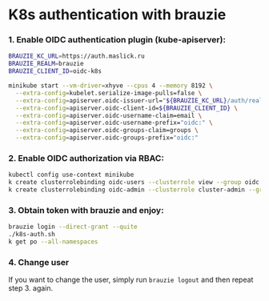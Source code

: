 # K8s authentication with brauzie

### 1. Enable OIDC authentication plugin (kube-apiserver):
```bash
BRAUZIE_KC_URL=https://auth.maslick.ru
BRAUZIE_REALM=brauzie
BRAUZIE_CLIENT_ID=oidc-k8s

minikube start --vm-driver=xhyve --cpus 4 --memory 8192 \
  --extra-config=kubelet.serialize-image-pulls=false \
  --extra-config=apiserver.oidc-issuer-url="${BRAUZIE_KC_URL}/auth/realms/${BRAUZIE_REALM}" \
  --extra-config=apiserver.oidc-client-id=${BRAUZIE_CLIENT_ID} \
  --extra-config=apiserver.oidc-username-claim=email \
  --extra-config=apiserver.oidc-username-prefix="oidc:" \
  --extra-config=apiserver.oidc-groups-claim=groups \
  --extra-config=apiserver.oidc-groups-prefix="oidc:"
```

### 2. Enable OIDC authorization via RBAC:
```bash
kubectl config use-context minikube
k create clusterrolebinding oidc-users --clusterrole view --group oidc:/cluster-users
k create clusterrolebinding oidc-admin --clusterrole cluster-admin --group oidc:/cluster-admins
```

### 3. Obtain token with brauzie and enjoy:
```bash
brauzie login --direct-grant --quite
./k8s-auth.sh
k get po --all-namespaces
```

### 4. Change user
If you want to change the user, simply run ``brauzie logout`` and then repeat step 3. again.
